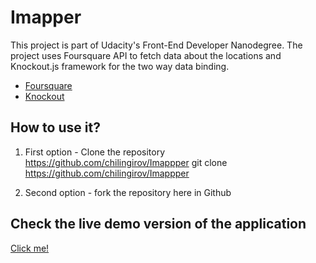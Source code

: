 # Imapper
This project is part of Udacity's Front-End 
Developer Nanodegree. The project uses Foursquare API to fetch data about the locations and Knockout.js framework for the two way data binding.
 - [Foursquare](https://developer.foursquare.com/)
 - [Knockout](http://knockoutjs.com/)


## How to use it?

1. First option - Clone the repository https://github.com/chilingirov/Imappper
  git clone https://github.com/chilingirov/Imappper

2. Second option - fork the repository here in Github

## Check the live demo version of the application

[Click me!](https://chilingirov.github.io/Imappper/)